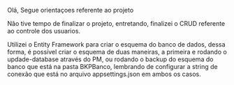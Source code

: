 Olá,
Segue orientaçoes referente ao projeto

Não tive tempo de finalizar o projeto, entretando, finalizei o CRUD referente ao controle dos usuarios.

Utilizei o Entity Framework para criar o esquema do banco de dados, dessa forma, é possível criar o esquema de duas maneiras, a primeira e rodando o updade-database através do PM, ou rodando o backup do esquema do banco que está na pasta BKPBanco, lembrando de configurar a string de conexão que está no arquivo appsettings.json em ambos os casos. 
